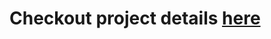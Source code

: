 # Checkout project details [here](https://github.com/21RM/Y2S2-DAProject1/blob/main/Project%20DA.pdf)
